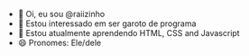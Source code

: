 - 👋 Oi, eu sou @raiizinho
- 👀 Estou interessado em ser garoto de programa
- 🌱 Estou atualmente aprendendo HTML, CSS and Javascript
- 😄 Pronomes: Ele/dele

<!---
raiizinho/raiizinho is a ✨ special ✨ repository because its `README.md` (this file) appears on your GitHub profile.
You can click the Preview link to take a look at your changes.
--->
